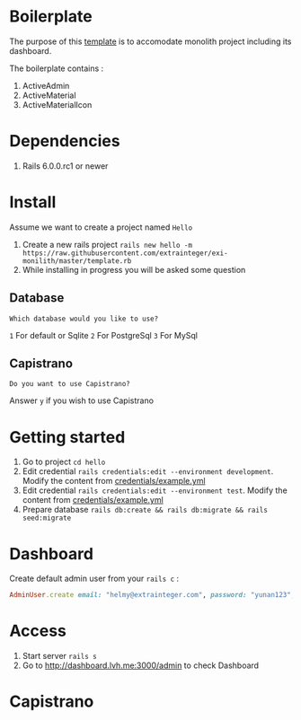 # Boilerplate

The purpose of this [template](https://github.com/extrainteger/exi-monilith/blob/master/readme.md) is to accomodate monolith project including its dashboard.

The boilerplate contains :

1. ActiveAdmin
2. ActiveMaterial
3. ActiveMaterialIcon

# Dependencies

1. Rails 6.0.0.rc1 or newer

# Install

Assume we want to create a project named `Hello`

1. Create a new rails project `rails new hello -m https://raw.githubusercontent.com/extrainteger/exi-monilith/master/template.rb`
2. While installing in progress you will be asked some question

## Database

`Which database would you like to use?` 

`1` For default or Sqlite
`2` For PostgreSql
`3` For MySql

## Capistrano

`Do you want to use Capistrano?`

Answer `y` if you wish to use Capistrano

# Getting started

1. Go to project `cd hello`
2. Edit credential `rails credentials:edit --environment development`. Modify the content from [credentials/example.yml](https://github.com/extrainteger/exi-api/blob/master/credentials/example.yml)
3. Edit credential `rails credentials:edit --environment test`. Modify the content from [credentials/example.yml](https://github.com/extrainteger/exi-api/blob/master/credentials/example.yml)
4. Prepare database `rails db:create && rails db:migrate && rails seed:migrate`

# Dashboard

Create default admin user from your `rails c` :
```ruby
AdminUser.create email: "helmy@extrainteger.com", password: "yunan123", password_confirmation: "yunan123"
```

# Access

1. Start server `rails s`
2. Go to http://dashboard.lvh.me:3000/admin to check Dashboard

# Capistrano
